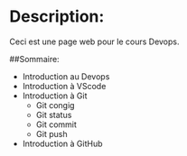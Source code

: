 # Description:

Ceci est une page web pour le cours Devops.

##Sommaire:

* Introduction au Devops
* Introduction à VScode
* Introduction à Git
  * Git congig 
  * Git status
  * Git commit
  * Git push
* Introduction à GitHub

